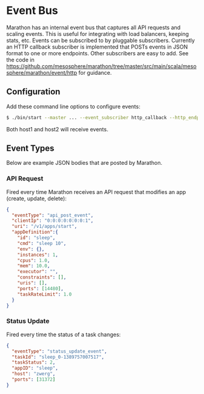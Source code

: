 ---
---

# Event Bus

Marathon has an internal event bus that captures all API requests and scaling events. This is useful for integrating with load balancers, keeping stats, etc.
Events can be subscribed to by pluggable subscribers. Currently an HTTP callback subscriber is implemented that POSTs events in JSON format to one or more endpoints. Other subscribers are easy to add. See the code in https://github.com/mesosphere/marathon/tree/master/src/main/scala/mesosphere/marathon/event/http for guidance.

## Configuration

Add these command line options to configure events:

``` bash
$ ./bin/start --master ... --event_subscriber http_callback --http_endpoints http://host1/foo,http://host2/bar
```

Both host1 and host2 will receive events.

## Event Types

Below are example JSON bodies that are posted by Marathon.

### API Request

Fired every time Marathon receives an API request that modifies an app (create, update, delete):

``` json
{
  "eventType": "api_post_event",
  "clientIp": "0:0:0:0:0:0:0:1",
  "uri": "/v1/apps/start",
  "appDefinition":{
    "id": "sleep",
    "cmd": "sleep 10",
    "env": {},
    "instances": 1,
    "cpus": 1.0,
    "mem": 10.0,
    "executor": "",
    "constraints": [],
    "uris": [],
    "ports": [14480],
    "taskRateLimit": 1.0
  }
}
```

### Status Update

Fired every time the status of a task changes:

``` json
{
  "eventType": "status_update_event",
  "taskId": "sleep_0-1389757007517",
  "taskStatus": 2,
  "appID": "sleep",
  "host": "zwerg",
  "ports": [31372]
}
```
